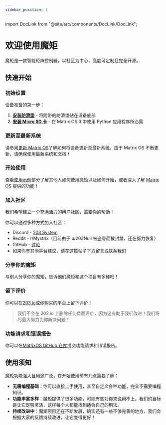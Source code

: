 ```yaml
---
sidebar_position: 1
---
```


import DocLink from "@site/src/components/DocLink/DocLink";

# 欢迎使用魔矩

魔矩是一款智能矩阵控制器，以社区为中心，高度可定制且完全开源。

<!-- idea: very cool intro/hero image here -->

## 快速开始

### 初始设置

设备准备的第一步：

1. **[安装防滑垫](./InstallAntiSlipPad)** - 将附带的防滑垫贴在设备底部
2. **[安装 Micro SD 卡](./InstallMicroSD)** - 在 Matrix OS 3 中使用 Python 应用程序所必需

### 更新至最新系统

请参阅[更新 Matrix OS](./UpdateMatrixOS)了解如何将设备更新至最新系统。由于 Matrix OS 不断更新，请确保使用最新系统和文档！

### 开始使用

查看[使用示例](../category/use-your-mystrix)部分了解其他人如何使用魔矩以及如何开始，或者深入了解 [Matrix OS](../MatrixOS/MatrixOSBasics) 提供的功能！

<!-- idea: gif showcasing possibilities -->

### 加入社区

我们希望建立一个充满活力的用户社区，需要你的帮助！

你可以通过多种方式加入社区：

- Discord - [203 System](https://discord.gg/rRVCBHHPfw)
- Reddit - r/Mystrix（目前由于 u/203Null 被盗号而被封禁，还在努力恢复）
- GitHub - [讨论](https://github.com/203-Systems/MatrixOS/discussions)
- 如果你有其他平台建议，请在这篇帖子下方留言或<DocLink to="/docs/Support/ConnectWithUs">联系我们</DocLink>
<!-- idea: icons? -->

### 分享你的魔矩

与别人分享你的魔矩，告诉他们魔矩和这个项目有多棒吧！

<!-- idea: compilation of images of mystrix provided by the community -->

### 留下评价

你可以在[203.io](https://203.io)或你购买的平台上留下评价！

> 我们不会在 203.io 上删除任何负面评价，因为这有助于我们改进！我们将尽最大努力为你解决问题！

### 功能请求和错误报告

你可以在[MatrixOS GitHub 仓库](https://github.com/203-Systems/MatrixOS/issues/new)提交功能请求和错误报告。

## 使用须知

<!-- idea: idk how to rewrite this in a better way lmao -->

魔矩功能强大且用途广泛，在开始使用前有几点需要了解：

- **无需编程基础**：你可以直接上手使用，甚至自定义各种功能，完全不需要编程知识。
- **功能丰富多样**：魔矩提供了很多功能，可能有些对你来说用不上。我们的目标是让它足够灵活，这样每个人都能找到适合自己的用法。
- **持续改进中**：魔矩项目还在不断发展，确实还有一些不够完善的地方。我们会根据大家的反馈持续改进，让它变得更好！

